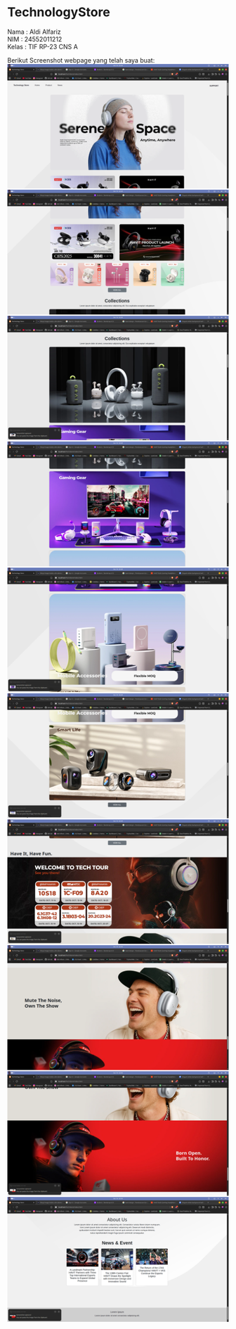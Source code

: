 # TechnologyStore
Nama     : Aldi Alfariz<br>
NIM      : 24552011212<br>
Kelas    : TIF RP-23 CNS A


Berikut Screenshot webpage yang telah saya buat:
<img src="screenshots/Screenshot from 2025-10-18 02-49-15.png" alt="navbar">
<img src="screenshots/Screenshot from 2025-10-18 02-49-24.png" alt="navbar">
<img src="screenshots/Screenshot from 2025-10-18 02-49-32.png" alt="navbar">
<img src="screenshots/Screenshot from 2025-10-18 02-49-43.png" alt="navbar">
<img src="screenshots/Screenshot from 2025-10-18 02-49-46.png" alt="navbar">
<img src="screenshots/Screenshot from 2025-10-18 02-49-50.png" alt="navbar">
<img src="screenshots/Screenshot from 2025-10-18 02-49-56.png" alt="navbar">
<img src="screenshots/Screenshot from 2025-10-18 02-50-03.png" alt="navbar">
<img src="screenshots/Screenshot from 2025-10-18 02-50-08.png" alt="navbar">
<img src="screenshots/Screenshot from 2025-10-18 02-50-12.png" alt="navbar">

